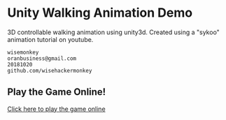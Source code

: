 # Unity Walking Animation Demo 
3D controllable walking animation using unity3d.
Created using a "sykoo" animation tutorial on youtube.
```
wisemonkey
oranbusiness@gmail.com
20181020
github.com/wisehackermonkey
```
## Play the Game Online! 
[Click here to play the game online](https://wisehackermonkey.github.io/20181020_sykoo_animation_tutorial/)
